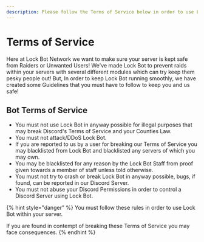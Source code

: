 ```yaml
---
description: Please follow the Terms of Service below in order to use LockBot!
---
```


# Terms of Service

Here at Lock Bot Network we want to make sure your server is kept safe from Raiders or Unwanted Users! We've made Lock Bot to prevent raids within your servers with several different modules which can try keep them pesky people out! But, In order to keep Lock Bot running smoothly, we have created some Guidelines that you must have to follow to keep you and us safe!

## Bot Terms of Service

* You must not use Lock Bot in anyway possible for illegal purposes that may break Discord's Terms of Service and your Counties Law.
* You must not attack/DDoS Lock Bot.
* If you are reported to us by a user for breaking our Terms of Service you may blacklisted from Lock Bot and blacklisted any servers of which you may own.
* You may be blacklisted for any reason by the Lock Bot Staff from proof given towards a member of staff unless told otherwise.
* You must not try to crash or break Lock Bot in anyway possible, bugs, if found, can be reported in our Discord Server.
* You must not abuse your Discord Permissions in order to control a Discord Server using Lock Bot.

{% hint style="danger" %}
You must follow these rules in order to use Lock Bot within your server.

If you are found in contempt of breaking these Terms of Service you may face consequences. 
{% endhint %}

